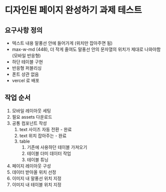 # 디자인된 페이지 완성하기 과제 테스트

## 요구사항 정의

- 텍스트 내용 말풍선 안에 들어가게 (위치만 잡아주면 됨)
- max-w-md (448), 더 작게 줄여도 말풍선 안의 문자열의 위치가 제대로 나와야함 (모바일 반응형)
- 하단 테이블 구현
- 반응형 퍼블리싱
- 폰트 상관 없음
- vercel 로 배포

## 작업 순서

1. 모바일 레이아웃 세팅
2. 필요 assets 다운로드
3. 공통 컴포넌트 작성
    1. text 사이즈 자동 전환 - 완료
    2. text 위치 잡아주는 - 완료
    3. table
        1. 기존에 사용하던 테이블 가져오기
        2. 테이블 더미 데이터 작업
        3. 테이블 튜닝
4. 페이지 레이아웃 구성
5. 데이터 받아올 위치 선정
6. 이미지 내 말풍선 위치 지정
7. 이미지 내 테이블 위치 지정
